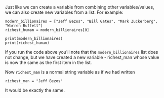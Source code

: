 Just like we can create a variable from combining other variables/values, we can also create new variables from a list. For example:


```
modern_billionaires = ["Jeff Bezos", "Bill Gates", "Mark Zuckerberg", "Warren Buffett"]
richest_human = modern_billionaires[0]

print(modern_billionaires)
print(richest_human)
```

If you run the code above you'll note that the `modern_billionaires` list does not change, but we have created a new variable - richest_man whose value is now the same as the first item in the list.



Now `richest_man` is a normal string variable as if we had written


```
richest_man = "Jeff Bezos"
```

It would be exactly the same.